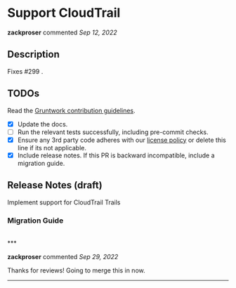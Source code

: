 # Support CloudTrail

**zackproser** commented *Sep 12, 2022*

<!-- Prepend '[WIP]' to the title if this PR is still a work-in-progress. Remove it when it is ready for review! -->

## Description

Fixes #299 .

<!-- Description of the changes introduced by this PR. -->

## TODOs

Read the [Gruntwork contribution guidelines](https://gruntwork.notion.site/Gruntwork-Coding-Methodology-02fdcd6e4b004e818553684760bf691e).

- [x] Update the docs.
- [ ] Run the relevant tests successfully, including pre-commit checks.
- [x] Ensure any 3rd party code adheres with our [license policy](https://www.notion.so/gruntwork/Gruntwork-licenses-and-open-source-usage-policy-f7dece1f780341c7b69c1763f22b1378) or delete this line if its not applicable.
- [x] Include release notes. If this PR is backward incompatible, include a migration guide.

## Release Notes (draft)

<!-- One-line description of the PR that can be included in the final release notes. -->
Implement support for CloudTrail Trails

### Migration Guide

<!-- Important: If you made any backward incompatible changes, then you must write a migration guide! -->


<br />
***


**zackproser** commented *Sep 29, 2022*

Thanks for reviews! Going to merge this in now. 
***


